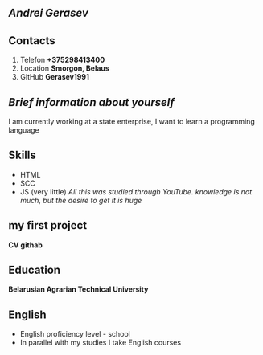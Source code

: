 
## *Andrei Gerasev*  
## Contacts
1. Telefon **+375298413400**
2. Location **Smorgon, Belaus**
3. GitHub **Gerasev1991**  
## *Brief information about yourself*
I am currently working at a state enterprise, I want to learn a programming language
## Skills
+ HTML
+ SCC
+ JS (very little)
*All this was studied through YouTube. knowledge is not much, but the desire to get it is huge*
## my first project 
**CV githab**
## Education
**Belarusian Agrarian Technical University**
## English 
* English proficiency level - school
* In parallel with my studies I take English courses

